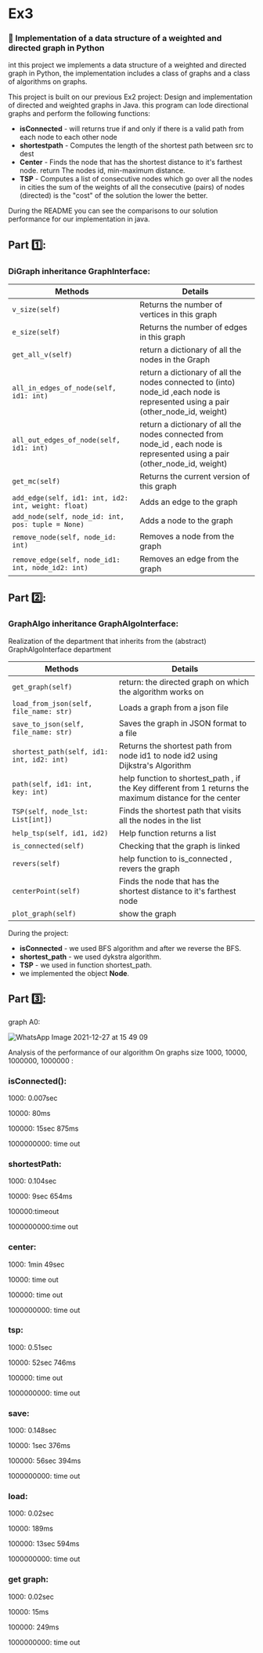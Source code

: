 # **Ex3**


### :pushpin: Implementation of a data structure of a weighted and directed graph in Python

int this project we implements a data structure of a weighted and directed graph in Python,
the implementation includes a class of graphs and a class of algorithms on graphs.

This project is built on our previous Ex2 project: Design and implementation of directed and weighted graphs in Java.
this program can lode directional graphs and perform the following functions:

- **isConnected** - will returns true if and only if there is a valid path from each node to each other node
- **shortestpath** - Computes the length of the shortest path between src to dest 
- **Center** - Finds the node that has the shortest distance to it's farthest node.
  return The nodes id, min-maximum distance.
- **TSP** - Computes a list of consecutive nodes which go over all the nodes in cities the sum of the weights of all the consecutive (pairs) of nodes (directed) is the "cost" of the solution the lower the better.

During the README you can see the comparisons to our solution performance for our implementation in java.

 ## Part 1️⃣: 
 ### DiGraph inheritance GraphInterface:
 | Methods  | Details |
| ------------- | ------------- |
| `v_size(self)` |Returns the number of vertices in this graph|
| `e_size(self)` |Returns the number of edges in this graph |
| `get_all_v(self)` |return a dictionary of all the nodes in the Graph|
| `all_in_edges_of_node(self, id1: int)` |return a dictionary of all the nodes connected to (into) node_id ,each node is represented using a pair (other_node_id, weight)|
| `all_out_edges_of_node(self, id1: int)` |return a dictionary of all the nodes connected from node_id , each node is represented using a pair (other_node_id, weight)|
| `get_mc(self)` |Returns the current version of this graph|
| `add_edge(self, id1: int, id2: int, weight: float)` |Adds an edge to the graph|
| `add_node(self, node_id: int, pos: tuple = None)` | Adds a node to the graph|
| `remove_node(self, node_id: int)` | Removes a node from the graph|
| `remove_edge(self, node_id1: int, node_id2: int)` |Removes an edge from the graph|

 ## Part 2️⃣:
 ### GraphAlgo inheritance GraphAlgoInterface:
 Realization of the department that inherits from the (abstract) GraphAlgoInterface department

  | Methods  | Details |
| ------------- | ------------- |
| `get_graph(self)` |return: the directed graph on which the algorithm works on |
| `load_from_json(self, file_name: str)`| Loads a graph from a json file |
| `save_to_json(self, file_name: str)`| Saves the graph in JSON format to a file |
| `shortest_path(self, id1: int, id2: int)` | Returns the shortest path from node id1 to node id2 using Dijkstra's Algorithm |
| `path(self, id1: int, key: int)` | help function to shortest_path , if the Key different from 1 returns the maximum distance for the center| 
| `TSP(self, node_lst: List[int])` | Finds the shortest path that visits all the nodes in the list |
| `help_tsp(self, id1, id2)` | Help function returns a list | 
| `is_connected(self)` | Checking that the graph is linked |
| `revers(self)` | help function to is_connected , revers the graph |
| `centerPoint(self)` | Finds the node that has the shortest distance to it's farthest node |
| `plot_graph(self)` | show the graph |

During the project: 
- **isConnected** - we used BFS algorithm and after we reverse the BFS.
- **shortest_path** -  we used dykstra algorithm. 
- **TSP** - we used in function shortest_path. 
- we implemented the object **Node**. 
 
 ## Part 3️⃣: 
 graph A0: 
 
 
 ![WhatsApp Image 2021-12-27 at 15 49 09](https://user-images.githubusercontent.com/93201414/147477865-64892bf5-e280-4aec-896d-d7a3df6b8250.jpeg)


Analysis of the performance of our algorithm On graphs size 1000, 10000, 1000000, 1000000 : 

### isConnected():
1000: 0.007sec

10000: 80ms 

100000: 15sec 875ms

1000000000: time out

### shortestPath:
1000: 0.104sec

10000: 9sec 654ms

100000:timeout

1000000000:time out

### center:
1000: 1min 49sec

10000: time out

100000: time out

1000000000: time out

### tsp:
1000: 0.51sec

10000: 52sec 746ms

100000: time out

1000000000: time out

### save:
1000: 0.148sec 

10000: 1sec 376ms

100000: 56sec 394ms

1000000000: time out

### load:
1000: 0.02sec

10000: 189ms

100000: 13sec 594ms

1000000000: time out

### get graph:
1000: 0.02sec

10000: 15ms

100000: 249ms

1000000000: time out


